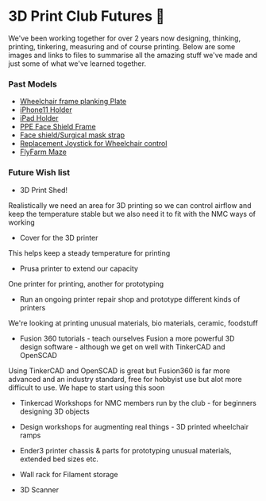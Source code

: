 # 3D Print Club Futures 🔮

We've been working together for over 2 years now designing, thinking, printing, tinkering, measuring and of course printing. Below are some images and links to files to summarise all the amazing stuff we've made and just some of what we've learned together.


### Past Models

* [Wheelchair frame planking Plate](https://github.com/cheapjack/NMC3DPrintClub/blob/master/models/blankingplate/blanking%20plate.stl)
* [iPhone11 Holder](https://github.com/cheapjack/NMC3DPrintClub/tree/master/models/Dennis_Phone_Holder/iphone11_holder.stl)
* [iPad Holder](https://github.com/cheapjack/NMC3DPrintClub/tree/master/models/Dennis_Phone_Holder/iPadLandscape.stl)
* [PPE Face Shield Frame](https://github.com/cheapjack/NMC3DPrintClub/tree/master/models/faceshields/MedicalFaceShieldFixed.stl)
* [Face shield/Surgical mask strap](https://github.com/cheapjack/NMC3DPrintClub/tree/master/models/faceshields/MaskStrap.stl)
* [Replacement Joystick for Wheelchair control](https://github.com/cheapjack/NMC3DPrintClub/blob/master/models/joystick/JosystickAdaptation.stl)
* [FlyFarm Maze](https://github.com/cheapjack/NMC3DPrintClub/tree/master/InterspeciesGaming/FlyFarms/FlyMaze3.stl)


### Future Wish list

* 3D Print Shed!

Realistically we need an area for 3D printing so we can control airflow and keep the temperature stable but we also need it to fit with the NMC ways of working  
* Cover for the 3D printer

This helps keep a steady temperature for printing

* Prusa printer to extend our capacity

One printer for printing, another for prototyping

* Run an ongoing printer repair shop and prototype different kinds of printers

We're looking at printing unusual materials, bio materials, ceramic, foodstuff

* Fusion 360 tutorials - teach ourselves Fusion a  more powerful 3D design software - although we get on well with TinkerCAD and OpenSCAD

Using TinkerCAD and OpenSCAD is great but Fusion360 is far more advanced and an industry standard, free for hobbyist use but alot more difficult to use. We hape to start using this soon

* Tinkercad Workshops for NMC members run by the club - for beginners designing 3D objects
* Design workshops for augmenting real things - 3D printed wheelchair ramps
* Ender3 printer chassis & parts for prototyping unusual materials, extended bed sizes etc.

* Wall rack for Filament storage
* 3D Scanner
